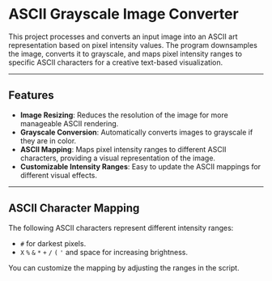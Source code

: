 # ASCII Grayscale Image Converter

This project processes and converts an input image into an ASCII art representation based on pixel intensity values. The program downsamples the image, converts it to grayscale, and maps pixel intensity ranges to specific ASCII characters for a creative text-based visualization.

---

## Features
- **Image Resizing**: Reduces the resolution of the image for more manageable ASCII rendering.
- **Grayscale Conversion**: Automatically converts images to grayscale if they are in color.
- **ASCII Mapping**: Maps pixel intensity ranges to different ASCII characters, providing a visual representation of the image.
- **Customizable Intensity Ranges**: Easy to update the ASCII mappings for different visual effects.

---

## ASCII Character Mapping

The following ASCII characters represent different intensity ranges:

- `#` for darkest pixels.
- `X` `%` `&` `*` `+` `/` `(` `'` and space for increasing brightness.

You can customize the mapping by adjusting the ranges in the script.

